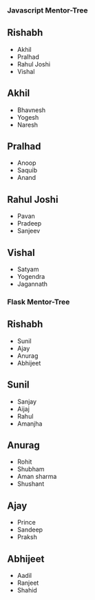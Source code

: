 ### Javascript Mentor-Tree
## Rishabh
- Akhil
- Pralhad
- Rahul Joshi
- Vishal

## Akhil
- Bhavnesh
- Yogesh
- Naresh

## Pralhad
- Anoop
- Saquib
- Anand

## Rahul Joshi
- Pavan
- Pradeep
- Sanjeev

## Vishal
- Satyam
- Yogendra
- Jagannath

### Flask Mentor-Tree
## Rishabh
- Sunil
- Ajay
- Anurag
- Abhijeet

## Sunil
- Sanjay
- Aijaj
- Rahul
- Amanjha

## Anurag
- Rohit
- Shubham
- Aman sharma
- Shushant

## Ajay
- Prince
- Sandeep
- Praksh

## Abhijeet
- Aadil
- Ranjeet
- Shahid
